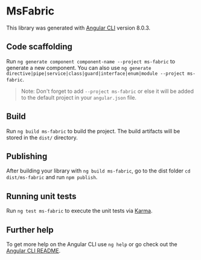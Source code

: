 # MsFabric

This library was generated with [Angular CLI](https://github.com/angular/angular-cli) version 8.0.3.

## Code scaffolding

Run `ng generate component component-name --project ms-fabric` to generate a new component. You can also use `ng generate directive|pipe|service|class|guard|interface|enum|module --project ms-fabric`.
> Note: Don't forget to add `--project ms-fabric` or else it will be added to the default project in your `angular.json` file. 

## Build

Run `ng build ms-fabric` to build the project. The build artifacts will be stored in the `dist/` directory.

## Publishing

After building your library with `ng build ms-fabric`, go to the dist folder `cd dist/ms-fabric` and run `npm publish`.

## Running unit tests

Run `ng test ms-fabric` to execute the unit tests via [Karma](https://karma-runner.github.io).

## Further help

To get more help on the Angular CLI use `ng help` or go check out the [Angular CLI README](https://github.com/angular/angular-cli/blob/master/README.md).
